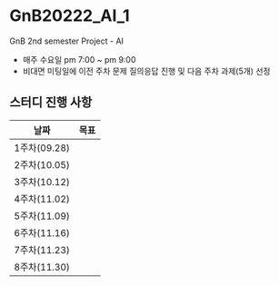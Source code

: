 # GnB20222_AI_1
GnB 2nd semester Project - AI
- 매주 수요일 pm 7:00 ~ pm 9:00
- 비대면 미팅일에 이전 주차 문제 질의응답 진행 및 다음 주차 과제(5개) 선정
## 스터디 진행 사항
|날짜|목표|
|:--:|:--:|
|1주차(09.28)||
|2주차(10.05)||
|3주차(10.12)||
|4주차(11.02)||
|5주차(11.09)||
|6주차(11.16)||
|7주차(11.23)||
|8주차(11.30)||
